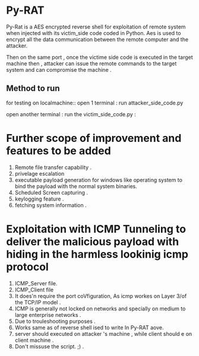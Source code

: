 # Py-RAT

Py-Rat is a AES encrypted reverse shell for exploitation of remote system when injected with its victim_side code coded in Python.
Aes is used to encrypt all the data communication between the remote computer and the attacker.

Then on the same port , once the victime side code is executed in the target machine then , attacker can issue the remote commands to the target system and can compromise the machine .

## Method to run

for testing on localmachine:: 
open 1 terminal : 
run attacker_side_code.py 

open another terminal : 
run the victim_side_code.py :

# Further scope of improvement and features to be added 

1. Remote file transfer capability .
2. privelage escalation 
3. executable payload generation  for windows like operating system to bind the payload with the normal system binaries. 
4. Scheduled Screen capturing . 
5. keylogging feature . 
6. fetching  system information .

# Exploitation with ICMP Tunneling to deliver the malicious payload with hiding in the harmless lookinig icmp protocol 
1. ICMP_Server file.
2. ICMP_Client file 
3. It does'n require the port coVfiguration, As icmp workes on Layer 3/of the TCP/IP model .
4. ICMP is generally not locked on networks and specially on medium to large enterprise networks .
5. Due to trouleshooting purposes . 
6. Works same as of reverse shell ised to write In Py-RAT aove. 
7. server should executed on attacker 's machine  , while client should e on client machine . 
8. Don't missuse the script. ;) . 

